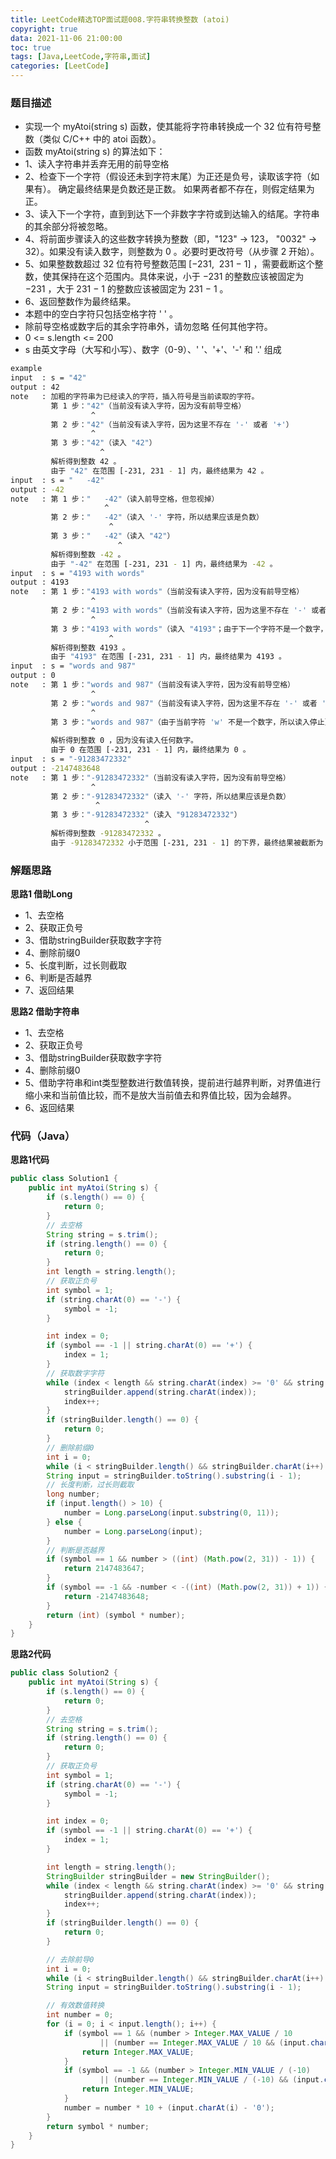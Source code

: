 ```yaml
---
title: LeetCode精选TOP面试题008.字符串转换整数 (atoi)
copyright: true
data: 2021-11-06 21:00:00
toc: true
tags: [Java,LeetCode,字符串,面试]
categories: [LeetCode]
---
```

### 题目描述

 * 实现一个 myAtoi(string s) 函数，使其能将字符串转换成一个 32 位有符号整数（类似 C/C++ 中的 atoi 函数）。
 * 函数 myAtoi(string s) 的算法如下：
 * 1、读入字符串并丢弃无用的前导空格
 * 2、检查下一个字符（假设还未到字符末尾）为正还是负号，读取该字符（如果有）。 确定最终结果是负数还是正数。 如果两者都不存在，则假定结果为正。
 * 3、读入下一个字符，直到到达下一个非数字字符或到达输入的结尾。字符串的其余部分将被忽略。
 * 4、将前面步骤读入的这些数字转换为整数（即，"123" -> 123， "0032" -> 32）。如果没有读入数字，则整数为 0 。必要时更改符号（从步骤 2 开始）。
 * 5、如果整数数超过 32 位有符号整数范围 [−231,  231 − 1] ，需要截断这个整数，使其保持在这个范围内。具体来说，小于 −231 的整数应该被固定为 −231 ，大于 231 − 1 的整数应该被固定为 231 − 1 。
 * 6、返回整数作为最终结果。
 * 本题中的空白字符只包括空格字符 ' ' 。
 * 除前导空格或数字后的其余字符串外，请勿忽略 任何其他字符。
 * 0 <= s.length <= 200
 * s 由英文字母（大写和小写）、数字（0-9）、' '、'+'、'-' 和 '.' 组成

```bash
example
input  : s = "42"
output : 42
note   : 加粗的字符串为已经读入的字符，插入符号是当前读取的字符。
         第 1 步："42"（当前没有读入字符，因为没有前导空格）
                  ^
         第 2 步："42"（当前没有读入字符，因为这里不存在 '-' 或者 '+'）
                  ^
         第 3 步："42"（读入 "42"）
                    ^
         解析得到整数 42 。
         由于 "42" 在范围 [-231, 231 - 1] 内，最终结果为 42 。
input  : s = "   -42"
output : -42
note   : 第 1 步："   -42"（读入前导空格，但忽视掉）
                     ^
         第 2 步："   -42"（读入 '-' 字符，所以结果应该是负数）
                      ^
         第 3 步："   -42"（读入 "42"）
                        ^
         解析得到整数 -42 。
         由于 "-42" 在范围 [-231, 231 - 1] 内，最终结果为 -42 。
input  : s = "4193 with words"
output : 4193
note   : 第 1 步："4193 with words"（当前没有读入字符，因为没有前导空格）
                  ^
         第 2 步："4193 with words"（当前没有读入字符，因为这里不存在 '-' 或者 '+'）
                  ^
         第 3 步："4193 with words"（读入 "4193"；由于下一个字符不是一个数字，所以读入停止）
                      ^
         解析得到整数 4193 。
         由于 "4193" 在范围 [-231, 231 - 1] 内，最终结果为 4193 。
input  : s = "words and 987"
output : 0
note   : 第 1 步："words and 987"（当前没有读入字符，因为没有前导空格）
                  ^
         第 2 步："words and 987"（当前没有读入字符，因为这里不存在 '-' 或者 '+'）
                  ^
         第 3 步："words and 987"（由于当前字符 'w' 不是一个数字，所以读入停止）
                  ^
         解析得到整数 0 ，因为没有读入任何数字。
         由于 0 在范围 [-231, 231 - 1] 内，最终结果为 0 。
input  : s = "-91283472332"
output : -2147483648
note   : 第 1 步："-91283472332"（当前没有读入字符，因为没有前导空格）
                  ^
         第 2 步："-91283472332"（读入 '-' 字符，所以结果应该是负数）
                   ^
         第 3 步："-91283472332"（读入 "91283472332"）
                              ^
         解析得到整数 -91283472332 。
         由于 -91283472332 小于范围 [-231, 231 - 1] 的下界，最终结果被截断为 -231 = -2147483648 。
```
<!--more-->
### 解题思路
**思路1 借助Long**

+ 1、去空格
+ 2、获取正负号
+ 3、借助stringBuilder获取数字字符
+ 4、删除前缀0
+ 5、长度判断，过长则截取
+ 6、判断是否越界
+ 7、返回结果

**思路2 借助字符串**
+ 1、去空格
+ 2、获取正负号
+ 3、借助stringBuilder获取数字字符
+ 4、删除前缀0
+ 5、借助字符串和int类型整数进行数值转换，提前进行越界判断，对界值进行缩小来和当前值比较，而不是放大当前值去和界值比较，因为会越界。
+ 6、返回结果

### 代码（Java）
**思路1代码**
```java
public class Solution1 {
    public int myAtoi(String s) {
        if (s.length() == 0) {
            return 0;
        }
        // 去空格
        String string = s.trim();
        if (string.length() == 0) {
            return 0;
        }
        int length = string.length();
        // 获取正负号
        int symbol = 1;
        if (string.charAt(0) == '-') {
            symbol = -1;
        }

        int index = 0;
        if (symbol == -1 || string.charAt(0) == '+') {
            index = 1;
        }
        // 获取数字字符
        while (index < length && string.charAt(index) >= '0' && string.charAt(index) <= '9') {
            stringBuilder.append(string.charAt(index));
            index++;
        }
        if (stringBuilder.length() == 0) {
            return 0;
        }
        // 删除前缀0
        int i = 0;
        while (i < stringBuilder.length() && stringBuilder.charAt(i++) == '0') {};
        String input = stringBuilder.toString().substring(i - 1);
        // 长度判断，过长则截取
        long number;
        if (input.length() > 10) {
            number = Long.parseLong(input.substring(0, 11));
        } else {
            number = Long.parseLong(input);
        }
        // 判断是否越界
        if (symbol == 1 && number > ((int) (Math.pow(2, 31)) - 1)) {
            return 2147483647;
        }
        if (symbol == -1 && -number < -((int) (Math.pow(2, 31)) + 1)) {
            return -2147483648;
        }
        return (int) (symbol * number);
    }
}
```
**思路2代码**
```java
public class Solution2 {
    public int myAtoi(String s) {
        if (s.length() == 0) {
            return 0;
        }
        // 去空格
        String string = s.trim();
        if (string.length() == 0) {
            return 0;
        }
        // 获取正负号
        int symbol = 1;
        if (string.charAt(0) == '-') {
            symbol = -1;
        }

        int index = 0;
        if (symbol == -1 || string.charAt(0) == '+') {
            index = 1;
        }

        int length = string.length();
        StringBuilder stringBuilder = new StringBuilder();
        while (index < length && string.charAt(index) >= '0' && string.charAt(index) <= '9') {
            stringBuilder.append(string.charAt(index));
            index++;
        }
        if (stringBuilder.length() == 0) {
            return 0;
        }

        // 去除前导0
        int i = 0;
        while (i < stringBuilder.length() && stringBuilder.charAt(i++) == '0') {};
        String input = stringBuilder.toString().substring(i - 1);

        // 有效数值转换
        int number = 0;
        for (i = 0; i < input.length(); i++) {
            if (symbol == 1 && (number > Integer.MAX_VALUE / 10
                    || (number == Integer.MAX_VALUE / 10 && (input.charAt(i) - '0') > Integer.MAX_VALUE % 10))) {
                return Integer.MAX_VALUE;
            }
            if (symbol == -1 && (number > Integer.MIN_VALUE / (-10)
                    || (number == Integer.MIN_VALUE / (-10) && (input.charAt(i) - '0') > -(Integer.MIN_VALUE % 10)))) {
                return Integer.MIN_VALUE;
            }
            number = number * 10 + (input.charAt(i) - '0');
        }
        return symbol * number;
    }
}
```